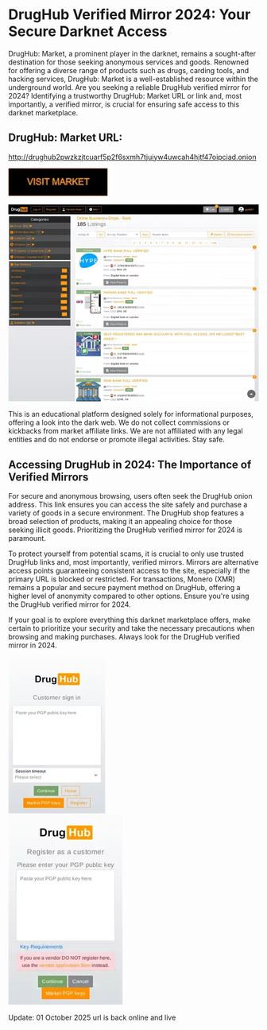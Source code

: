 # DrugHub Verified Mirror 2024: Your Secure Darknet Access

DrugHub: Market, a prominent player in the darknet, remains a sought-after destination for those seeking anonymous services and goods. Renowned for offering a diverse range of products such as drugs, carding tools, and hacking services, DrugHub: Market is a well-established resource within the underground world. Are you seeking a reliable DrugHub verified mirror for 2024? Identifying a trustworthy DrugHub: Market URL or link and, most importantly, a verified mirror, is crucial for ensuring safe access to this darknet marketplace.

## DrugHub: Market URL:

http://drughub2pwzkzjtcuarf5p2f6sxmh7tjuiyw4uwcah4hjtf47oipciad.onion

[<img src="/static/properties.webp" width="200">](http://drughub2pwzkzjtcuarf5p2f6sxmh7tjuiyw4uwcah4hjtf47oipciad.onion)


<a href="http://drughub2pwzkzjtcuarf5p2f6sxmh7tjuiyw4uwcah4hjtf47oipciad.onion"><img src="/static/done.webp" alt="image" style="max-width: 100%;"><a>

This is an educational platform designed solely for informational purposes, offering a look into the dark web. We do not collect commissions or kickbacks from market affiliate links. We are not affiliated with any legal entities and do not endorse or promote illegal activities. Stay safe.

## Accessing DrugHub in 2024: The Importance of Verified Mirrors

For secure and anonymous browsing, users often seek the DrugHub onion address. This link ensures you can access the site safely and purchase a variety of goods in a secure environment. The DrugHub shop features a broad selection of products, making it an appealing choice for those seeking illicit goods. Prioritizing the DrugHub verified mirror for 2024 is paramount.

To protect yourself from potential scams, it is crucial to only use trusted DrugHub links and, most importantly, verified mirrors. Mirrors are alternative access points guaranteeing consistent access to the site, especially if the primary URL is blocked or restricted. For transactions, Monero (XMR) remains a popular and secure payment method on DrugHub, offering a higher level of anonymity compared to other options. Ensure you're using the DrugHub verified mirror for 2024.

If your goal is to explore everything this darknet marketplace offers, make certain to prioritize your security and take the necessary precautions when browsing and making purchases. Always look for the DrugHub verified mirror in 2024.


<a href="http://drughub2pwzkzjtcuarf5p2f6sxmh7tjuiyw4uwcah4hjtf47oipciad.onion"><img src="/static/tooltip.webp" alt="image" style="max-width: 100%;"><a>  
<a href="http://drughub2pwzkzjtcuarf5p2f6sxmh7tjuiyw4uwcah4hjtf47oipciad.onion"><img src="/static/buffer.webp" alt="image" style="max-width: 100%;"><a>

Update:  01 October 2025 url is back online and live